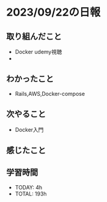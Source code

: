 # 2023/09/22の日報


## 取り組んだこと

- Docker udemy視聴
- 

## わかったこと
- Rails,AWS,Docker-compose


## 次やること
- Docker入門

## 感じたこと


## 学習時間
- TODAY: 4h
- TOTAL: 193h
